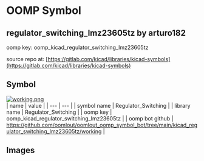 # OOMP Symbol  
## regulator_switching_lmz23605tz  by arturo182  
  
oomp key: oomp_kicad_regulator_switching_lmz23605tz  
  
source repo at: [https://gitlab.com/kicad/libraries/kicad-symbols](https://gitlab.com/kicad/libraries/kicad-symbols)  
## Symbol  
  
[![working.png](working_600.png)](working.png)  
| name | value | 
| --- | --- | 
| symbol name | Regulator_Switching | 
| library name | Regulator_Switching | 
| oomp key | oomp_kicad_regulator_switching_lmz23605tz | 
| oomp bot github | https://github.com/oomlout/oomlout_oomp_symbol_bot/tree/main/kicad_regulator_switching_lmz23605tz/working | 
## Images  
